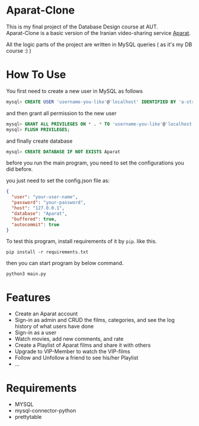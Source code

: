 # Aparat-Clone
This is my final project of the Database Design course at AUT.\
Aparat-Clone is a basic version of the Iranian video-sharing service [Aparat](https://www.aparat.com/).

All the logic parts of the project are written in MySQL queries ( as it's my DB course :) )


# How To Use
You first need to create a new user in MySQL as follows
```sql 
mysql> CREATE USER 'username-you-like'@'localhost' IDENTIFIED BY 'a-strong-password';
```
and then grant all permission to the new user
```sql
mysql> GRANT ALL PRIVILEGES ON * . * TO 'username-you-like'@'localhost';
mysql> FLUSH PRIVILEGES;
```
and finally create database
```sql
mysql> CREATE DATABASE IF NOT EXISTS Aparat
```
before you run the main program, you need to set the configurations you did before.

you just need to set the config.json file as:

``` json 
{
  "user": "your-user-name",
  "password": "your-password",
  "host": "127.0.0.1",
  "database": "Aparat",
  "buffered": true,
  "autocommit": true
}
```

To test this program, install requirements of it by `pip`.
like this.
```
pip install -r requirements.txt
```
then you can start program by below command.
```
python3 main.py
```
# Features
- Create an Aparat account
- Sign-in as admin and CRUD the films, categories, and see the log history of what users have done
- Sign-in as a user
- Watch movies, add new comments, and rate
- Create a Playlist of Aparat films and share it with others
- Upgrade to VIP-Member to watch the VIP-films
- Follow and Unfollow a friend to see his/her Playlist
- ...

# Requirements
  - MYSQL
  - mysql-connector-python
  - prettytable